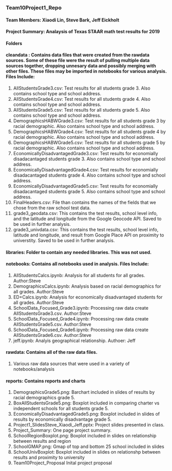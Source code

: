 ### Team10Project1_Repo
#### Team Members:  Xiaodi Lin, Steve Bark, Jeff Eickholt
#### Project Summary: Analaysis of Texas STAAR math test results for 2019

#### Folders
#### cleandata : Contains data files that were created from the rawdata sources.  Some of these file were the result of pulling multiple data sources together, dropping unnesary data and possibly merging with other files.  These files may be imported in notebooks for various analysis.  Files Include:
1.  AllStudentsGrade3.csv:  Test results for all students grade 3.  Also contains school type and school address.
2.  AllStudentsGrade4.csv:  Test results for all students grade 4.  Also contains school type and school address.
3.  AllStudentsGrade5.csv:  Test results for all students grade 5.  Also contains school type and school address.
4.  DemographicsHABWGrade3.csv:  Test results for all students grade 3 by racial demographic.  Also contains school type and school       address.
5.  DemographicsHABWGrade4.csv:  Test results for all students grade 4 by racial demographic.  Also contains school type and school       address.
6.  DemographicsHABWGrade5.csv:  Test results for all students grade 5 by racial demographic.  Also contains school type and school       address.
8.  EconomicallyDisadvantagedGrade3.csv:  Test results for economially disadacantaged students grade 3.  Also contains school type and school  address.
9.  EconomicallyDisadvantagedGrade4.csv:  Test results for economially disadacantaged students grade 4.  Also contains school type and school address.
10.  EconomicallyDisadvantagedGrade5.csv:  Test results for economially disadacantaged students grade 5.  Also contains school type and school address.
11.  FinalHeaders.csv: File than contains the names of the fields that we chose from the raw school test data.
12.  grade3_geodata.csv:  This contains the test results, school level info, and the latitude and longitude from the Google Geocode API.  Saved to be used in further analysis.
13.  grade3_univdata.csv:  This contains the test results, school level info, latitude and longitude, and result from Google Place API on proximity to universtity.  Saved to be used in further analysis.

#### libraries:  Folder to contain any needed libraries.  This was not used.

#### notebooks:  Contains all notebooks used in analysis.  Files Include:
1.  AllStudentsCalcs.ipynb:  Analysis for all students for all grades.  Author:Steve
2.  DemographicsCalcs.ipynb:  Analysis based on racial demographics for all grades. Author:Steve
3.  ED+Calcs.ipynb:  Analysis for economically disadvantaged students for all grades. Author:Steve
4.  SchoolData_Focused_Grade3.ipynb:  Processing raw data create AllStudentsGrade3.csv.  Author:Steve
5.  SchoolData_Focused_Grade4.ipynb:  Processing raw data create AllStudentsGrade5.csv. Author:Steve
6.  SchoolData_Focused_Grade6.ipynb:  Processing raw data create AllStudentsGrade6.csv. Author:Steve
7.  jeff.ipynb:  Analyis geographical relationship. Authoer:  Jeff

#### rawdata:  Contains all of the raw data files.
1.  Various raw data sources that were used in a variety of notebooks/analysis

#### reports:  Contains reports and charts
1.  DemographicsGrade5.png:  Barchart included in slides of results by racial demographics grade 5.
2.  BoxAllStudentsGrade5.png:  Boxplot included in comparing charter vs independent schools for all students grade 5.
3.  EconomicallyDisadvantagedGrade5.png:  Boxplot included in slides of results by economically disadvantage grade 5.
4.  Project1_SlidesSteve_Xiaodi_Jeff.pptx:  Project slides presented in class.
5.  Project_Summary:  One page project summary.
6.  SchoolRegionBoxplot.png:  Boxplot included in slides on relationship between results and region
7.  SchoolGMAP.png:  Gmap of top and bottom 25 school included in slides
8.  SchoolUnivBoxplot:  Boxplot included in slides on relationshp between results and proximity to university
9.  Team10Project_Proposal  Inital project proposal

